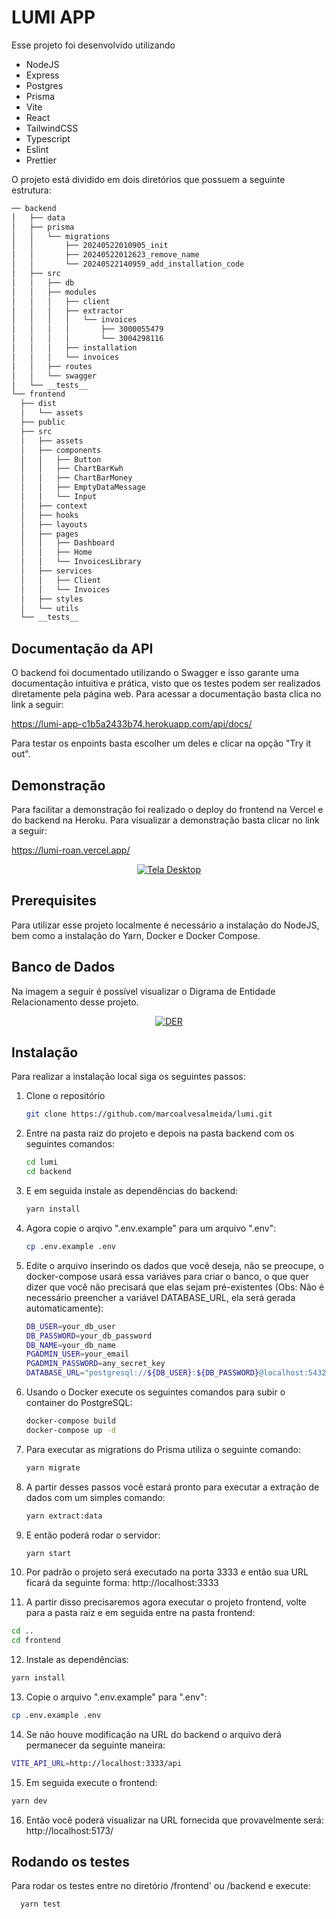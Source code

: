 # LUMI APP

Esse projeto foi desenvolvido utilizando

- NodeJS
- Express
- Postgres
- Prisma
- Vite
- React
- TailwindCSS
- Typescript
- Eslint
- Prettier

O projeto está dividido em dois diretórios que possuem a seguinte estrutura:

```sh
── backend
│   ├── data
│   ├── prisma
│   │   └── migrations
│   │       ├── 20240522010905_init
│   │       ├── 20240522012623_remove_name
│   │       └── 20240522140959_add_installation_code
│   ├── src
│   │   ├── db
│   │   ├── modules
│   │   │   ├── client
│   │   │   ├── extractor
│   │   │   │   └── invoices
│   │   │   │       ├── 3000055479
│   │   │   │       └── 3004298116
│   │   │   ├── installation
│   │   │   └── invoices
│   │   ├── routes
│   │   └── swagger
│   └── __tests__
└── frontend
  ├── dist
  │   └── assets
  ├── public
  ├── src
  │   ├── assets
  │   ├── components
  │   │   ├── Button
  │   │   ├── ChartBarKwh
  │   │   ├── ChartBarMoney
  │   │   ├── EmptyDataMessage
  │   │   └── Input
  │   ├── context
  │   ├── hooks
  │   ├── layouts
  │   ├── pages
  │   │   ├── Dashboard
  │   │   ├── Home
  │   │   └── InvoicesLibrary
  │   ├── services
  │   │   ├── Client
  │   │   └── Invoices
  │   ├── styles
  │   └── utils
  └── __tests__

```

## Documentação da API

O backend foi documentado utilizando o Swagger e isso garante uma documentação intuitiva e prática, visto que os testes podem ser realizados diretamente pela página web. Para acessar a documentação basta clica no link a seguir:

https://lumi-app-c1b5a2433b74.herokuapp.com/api/docs/

Para testar os enpoints basta escolher um deles e clicar na opção "Try it out".

## Demonstração

Para facilitar a demonstração foi realizado o deploy do frontend na Vercel e do backend na Heroku. Para visualizar a demonstração basta clicar no link a seguir:

https://lumi-roan.vercel.app/

<p align="center">
  <a href="https://lumi-roan.vercel.app/">
    <img src="/assets/img/print.png" alt="Tela Desktop" />
  </a>
</p>

## Prerequisites

Para utilizar esse projeto localmente é necessário a instalação do NodeJS, bem como a instalação do Yarn, Docker e Docker Compose.

## Banco de Dados

Na imagem a seguir é possível visualizar o Digrama de Entidade Relacionamento desse projeto.

<p align="center">
  <a href="https://lumi-roan.vercel.app/">
    <img src="/assets/img/der.png" alt="DER" />
  </a>
</p>

## Instalação

Para realizar a instalação local siga os seguintes passos:

1. Clone o repositório
   ```sh
   git clone https://github.com/marcoalvesalmeida/lumi.git
   ```
2. Entre na pasta raiz do projeto e depois na pasta backend com os seguintes comandos:
   ```sh
   cd lumi
   cd backend
   ```
3. E em seguida instale as dependências do backend:
   ```sh
   yarn install
   ```
4. Agora copie o arqivo ".env.example" para um arquivo ".env":
   ```sh
   cp .env.example .env
   ```
5. Edite o arquivo inserindo os dados que você deseja, não se preocupe, o docker-compose usará essa variáves para criar o banco, o que quer dizer que você não precisará que elas sejam pré-existentes (Obs: Não é necessário preencher a variável DATABASE_URL, ela será gerada automaticamente):
   ```sh
   DB_USER=your_db_user
   DB_PASSWORD=your_db_password
   DB_NAME=your_db_name
   PGADMIN_USER=your_email
   PGADMIN_PASSWORD=any_secret_key
   DATABASE_URL="postgresql://${DB_USER}:${DB_PASSWORD}@localhost:5432/${DB_NAME}?schema=public"
   ```
6. Usando o Docker execute os seguintes comandos para subir o container do PostgreSQL:
   ```sh
   docker-compose build
   docker-compose up -d
   ```
7. Para executar as migrations do Prisma utiliza o seguinte comando:
   ```sh
   yarn migrate
   ```
8. A partir desses passos você estará pronto para executar a extração de dados com um simples comando:
   ```sh
   yarn extract:data
   ```
9. E então poderá rodar o servidor:
   ```sh
   yarn start
   ```
10. Por padrão o projeto será executado na porta 3333 e então sua URL ficará da seguinte forma: http://localhost:3333

11. A partir disso precisaremos agora executar o projeto frontend, volte para a pasta raiz e em seguida entre na pasta frontend:

```sh
cd ..
cd frontend
```

12. Instale as dependências:

```sh
yarn install
```

13. Copie o arquivo ".env.example" para ".env":

```sh
cp .env.example .env
```

14. Se não houve modificação na URL do backend o arquivo derá permanecer da seguinte maneira:

```sh
VITE_API_URL=http://localhost:3333/api
```

15. Em seguida execute o frontend:

```sh
yarn dev
```

16. Então você poderá visualizar na URL fornecida que provavelmente será:
    http://localhost:5173/

## Rodando os testes

Para rodar os testes entre no diretório /frontend' ou /backend e execute:

```bash
  yarn test
```
